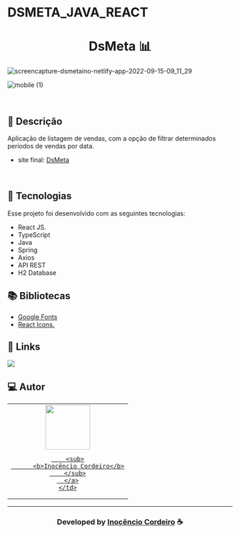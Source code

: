 # DSMETA_JAVA_REACT

<h1 align="center">
  DsMeta 📊
</h1>

![screencapture-dsmetaino-netlify-app-2022-09-15-09_11_29](https://user-images.githubusercontent.com/34503843/190351872-46bbf78e-c3e4-41a3-960a-2363f4053dfd.png)

![mobile (1)](https://user-images.githubusercontent.com/34503843/190351830-7d19b41f-0d0f-47e0-916d-6ca5f5ce2a1d.gif)

<br>

## 📝 Descrição 

Aplicação de listagem de vendas, com a opção de filtrar determinados períodos de vendas por data. 

- site final: [DsMeta](https://dsmetaino.netlify.app/) 

<br>

## 🚀 Tecnologias

Esse projeto foi desenvolvido com as seguintes tecnologias:

- React JS.
- TypeScript
- Java
- Spring
- Axios 
- API REST
- H2 Database

## 📚 Bibliotecas

- [Google Fonts](https://fonts.google.com/)
- [React Icons.](https://react-icons.github.io/react-icons/)


## 🔗 Links

<p align="left">
 
 <a href="https://www.linkedin.com/in/inoc%C3%AAncio-cordeiro/" alt="Linkedin">
  <img src="https://img.shields.io/badge/-Linkedin-0A66C2?style=for-the-badge&logo=Linkedin&logoColor=FFFFFF&link=https://www.linkedin.com/in/inoc%C3%AAncio-cordeiro/"/> 
 </a>


 </p>
 
## 💻 Autor<br>
<table>
  <tr>
    <td align="center">
      <a href="https://github.com/InocencioC">
        <img src="https://avatars.githubusercontent.com/u/34503843?v=4" width="100px;" /><br>
        
        <sub>
          <b>Inocêncio Cordeiro</b>
        </sub>
      </a>
    </td>
  </tr>
</table>

-----

  <h3 align="center"> Developed by <a href="https://www.linkedin.com/in/inoc%C3%AAncio-cordeiro/">Inocêncio Cordeiro</a> ☕</h3>


